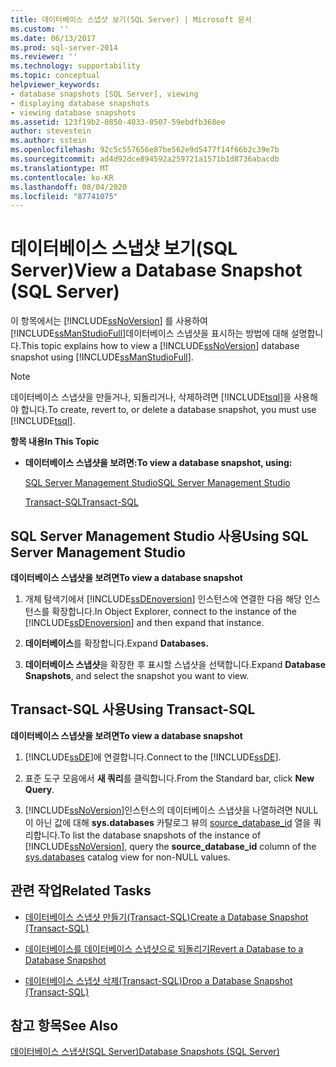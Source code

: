 ```yaml
---
title: 데이터베이스 스냅샷 보기(SQL Server) | Microsoft 문서
ms.custom: ''
ms.date: 06/13/2017
ms.prod: sql-server-2014
ms.reviewer: ''
ms.technology: supportability
ms.topic: conceptual
helpviewer_keywords:
- database snapshots [SQL Server], viewing
- displaying database snapshots
- viewing database snapshots
ms.assetid: 123f19b2-0850-4033-8507-59ebdfb368ee
author: stevestein
ms.author: sstein
ms.openlocfilehash: 92c5c557656e87be562e9d5477f14f66b2c39e7b
ms.sourcegitcommit: ad4d92dce894592a259721a1571b1d8736abacdb
ms.translationtype: MT
ms.contentlocale: ko-KR
ms.lasthandoff: 08/04/2020
ms.locfileid: "87741075"
---
```

# <a name="view-a-database-snapshot-sql-server"></a><span data-ttu-id="07ad8-102">데이터베이스 스냅샷 보기(SQL Server)</span><span class="sxs-lookup"><span data-stu-id="07ad8-102">View a Database Snapshot (SQL Server)</span></span>
  <span data-ttu-id="07ad8-103">이 항목에서는 [!INCLUDE[ssNoVersion](../../includes/ssnoversion-md.md)] 를 사용하여 [!INCLUDE[ssManStudioFull](../../includes/ssmanstudiofull-md.md)]데이터베이스 스냅샷을 표시하는 방법에 대해 설명합니다.</span><span class="sxs-lookup"><span data-stu-id="07ad8-103">This topic explains how to view a [!INCLUDE[ssNoVersion](../../includes/ssnoversion-md.md)] database snapshot using [!INCLUDE[ssManStudioFull](../../includes/ssmanstudiofull-md.md)].</span></span>  
  
> [!NOTE]  
>  <span data-ttu-id="07ad8-104">데이터베이스 스냅샷을 만들거나, 되돌리거나, 삭제하려면 [!INCLUDE[tsql](../../includes/tsql-md.md)]을 사용해야 합니다.</span><span class="sxs-lookup"><span data-stu-id="07ad8-104">To create, revert to, or delete a database snapshot, you must use [!INCLUDE[tsql](../../includes/tsql-md.md)].</span></span>  
  
 <span data-ttu-id="07ad8-105">**항목 내용**</span><span class="sxs-lookup"><span data-stu-id="07ad8-105">**In This Topic**</span></span>  
  
-   <span data-ttu-id="07ad8-106">**데이터베이스 스냅샷을 보려면:**</span><span class="sxs-lookup"><span data-stu-id="07ad8-106">**To view a database snapshot, using:**</span></span>  
  
     [<span data-ttu-id="07ad8-107">SQL Server Management Studio</span><span class="sxs-lookup"><span data-stu-id="07ad8-107">SQL Server Management Studio</span></span>](#SSMSProcedure)  
  
     [<span data-ttu-id="07ad8-108">Transact-SQL</span><span class="sxs-lookup"><span data-stu-id="07ad8-108">Transact-SQL</span></span>](#TsqlProcedure)  
  
##  <a name="using-sql-server-management-studio"></a><a name="SSMSProcedure"></a> <span data-ttu-id="07ad8-109">SQL Server Management Studio 사용</span><span class="sxs-lookup"><span data-stu-id="07ad8-109">Using SQL Server Management Studio</span></span>  
 <span data-ttu-id="07ad8-110">**데이터베이스 스냅샷을 보려면**</span><span class="sxs-lookup"><span data-stu-id="07ad8-110">**To view a database snapshot**</span></span>  
  
1.  <span data-ttu-id="07ad8-111">개체 탐색기에서 [!INCLUDE[ssDEnoversion](../../includes/ssdenoversion-md.md)] 인스턴스에 연결한 다음 해당 인스턴스를 확장합니다.</span><span class="sxs-lookup"><span data-stu-id="07ad8-111">In Object Explorer, connect to the instance of the [!INCLUDE[ssDEnoversion](../../includes/ssdenoversion-md.md)] and then expand that instance.</span></span>  
  
2.  <span data-ttu-id="07ad8-112">**데이터베이스**를 확장합니다.</span><span class="sxs-lookup"><span data-stu-id="07ad8-112">Expand **Databases.**</span></span>  
  
3.  <span data-ttu-id="07ad8-113">**데이터베이스 스냅샷**을 확장한 후 표시할 스냅샷을 선택합니다.</span><span class="sxs-lookup"><span data-stu-id="07ad8-113">Expand **Database Snapshots**, and select the snapshot you want to view.</span></span>  
  
##  <a name="using-transact-sql"></a><a name="TsqlProcedure"></a> <span data-ttu-id="07ad8-114">Transact-SQL 사용</span><span class="sxs-lookup"><span data-stu-id="07ad8-114">Using Transact-SQL</span></span>  
 <span data-ttu-id="07ad8-115">**데이터베이스 스냅샷을 보려면**</span><span class="sxs-lookup"><span data-stu-id="07ad8-115">**To view a database snapshot**</span></span>  
  
1.  <span data-ttu-id="07ad8-116">[!INCLUDE[ssDE](../../includes/ssde-md.md)]에 연결합니다.</span><span class="sxs-lookup"><span data-stu-id="07ad8-116">Connect to the [!INCLUDE[ssDE](../../includes/ssde-md.md)].</span></span>  
  
2.  <span data-ttu-id="07ad8-117">표준 도구 모음에서 **새 쿼리**를 클릭합니다.</span><span class="sxs-lookup"><span data-stu-id="07ad8-117">From the Standard bar, click **New Query**.</span></span>  
  
3.  <span data-ttu-id="07ad8-118">[!INCLUDE[ssNoVersion](../../includes/ssnoversion-md.md)]인스턴스의 데이터베이스 스냅샷을 나열하려면 NULL이 아닌 값에 대해 **sys.databases** 카탈로그 뷰의 [source_database_id](/sql/relational-databases/system-catalog-views/sys-databases-transact-sql) 열을 쿼리합니다.</span><span class="sxs-lookup"><span data-stu-id="07ad8-118">To list the database snapshots of the instance of [!INCLUDE[ssNoVersion](../../includes/ssnoversion-md.md)], query the **source_database_id** column of the [sys.databases](/sql/relational-databases/system-catalog-views/sys-databases-transact-sql) catalog view for non-NULL values.</span></span>  
  
##  <a name="related-tasks"></a><a name="RelatedTasks"></a> <span data-ttu-id="07ad8-119">관련 작업</span><span class="sxs-lookup"><span data-stu-id="07ad8-119">Related Tasks</span></span>  
  
-   [<span data-ttu-id="07ad8-120">데이터베이스 스냅샷 만들기&#40;Transact-SQL&#41;</span><span class="sxs-lookup"><span data-stu-id="07ad8-120">Create a Database Snapshot &#40;Transact-SQL&#41;</span></span>](create-a-database-snapshot-transact-sql.md)  
  
-   [<span data-ttu-id="07ad8-121">데이터베이스를 데이터베이스 스냅샷으로 되돌리기</span><span class="sxs-lookup"><span data-stu-id="07ad8-121">Revert a Database to a Database Snapshot</span></span>](revert-a-database-to-a-database-snapshot.md)  
  
-   [<span data-ttu-id="07ad8-122">데이터베이스 스냅샷 삭제&#40;Transact-SQL&#41;</span><span class="sxs-lookup"><span data-stu-id="07ad8-122">Drop a Database Snapshot &#40;Transact-SQL&#41;</span></span>](drop-a-database-snapshot-transact-sql.md)  
  
## <a name="see-also"></a><span data-ttu-id="07ad8-123">참고 항목</span><span class="sxs-lookup"><span data-stu-id="07ad8-123">See Also</span></span>  
 [<span data-ttu-id="07ad8-124">데이터베이스 스냅샷&#40;SQL Server&#41;</span><span class="sxs-lookup"><span data-stu-id="07ad8-124">Database Snapshots &#40;SQL Server&#41;</span></span>](database-snapshots-sql-server.md)  
  
  
